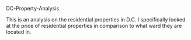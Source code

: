 DC-Property-Analysis

This is an analysis on the residential properties in D.C. I specifically looked at the price of residential properties in comparison to what ward they are located in.  

